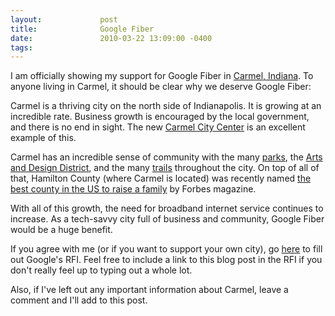 ```yaml
---
layout:             post
title:              Google Fiber
date:               2010-03-22 13:09:00 -0400
tags:               
---
```


I am officially showing my support for Google Fiber in [Carmel, Indiana](http://en.wikipedia.org/wiki/Carmel,_Indiana). To anyone living in Carmel, it should be clear why we deserve Google Fiber:

Carmel is a thriving city on the north side of Indianapolis. It is growing at an incredible rate. Business growth is encouraged by the local government, and there is no end in sight. The new [Carmel City Center](http://www.carmelcitycenter.com/) is an excellent example of this.

Carmel has an incredible sense of community with the many [parks](http://www.carmelclayparks.com/), the [Arts and Design District](http://www.carmelartsanddesign.com/), and the many [trails](http://www.indianatrails.com/content/carmel-trail-system) throughout the city. On top of all of that, Hamilton County (where Carmel is located) was recently named [the best county in the US to raise a family](http://www.forbes.com/2008/06/27/schools-places-family-forbeslife-cx_zg_0630realestate_slide_21.html?thisspeed=25000) by Forbes magazine.

With all of this growth, the need for broadband internet service continues to increase. As a tech-savvy city full of business and community, Google Fiber would be a huge benefit.

If you agree with me (or if you want to support your own city), go [here](http://www.google.com/appserve/fiberrfi/public/options) to fill out Google's RFI. Feel free to include a link to this blog post in the RFI if you don't really feel up to typing out a whole lot.

Also, if I've left out any important information about Carmel, leave a comment and I'll add to this post.
